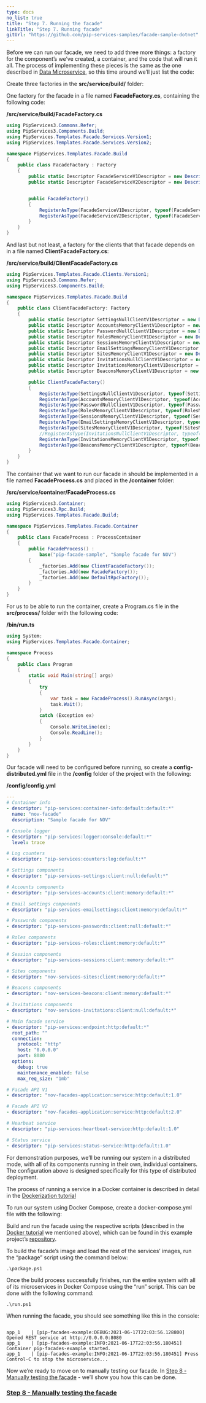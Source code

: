 ```yaml
---
type: docs
no_list: true
title: "Step 7. Running the facade"
linkTitle: "Step 7. Running facade" 
gitUrl: "https://github.com/pip-services-samples/facade-sample-dotnet"
---
```

Before we can run our facade, we need to add three more things: a factory for the component’s we’ve created, a container, and the code that will run it all. The process of implementing these pieces is the same as the one described in [Data Microservice](../../data_microservice), so this time around we’ll just list the code:


Create three factories in the **src/service/build/** folder:

One factory for the facade in a file named **FacadeFactory.cs**, containing the following code:

**/src/service/build/FacadeFactory.cs**

```cs
using PipServices3.Commons.Refer;
using PipServices3.Components.Build;
using PipServices.Templates.Facade.Services.Version1;
using PipServices.Templates.Facade.Services.Version2;

namespace PipServices.Templates.Facade.Build
{
    public class FacadeFactory : Factory
    {
		public static Descriptor FacadeServiceV1Descriptor = new Descriptor("pip-facade-sample", "service", "http", "*", "1.0");
		public static Descriptor FacadeServiceV2Descriptor = new Descriptor("pip-facade-sample", "service", "http", "*", "2.0");


		public FacadeFactory()
        {
            RegisterAsType(FacadeServiceV1Descriptor, typeof(FacadeServiceV1));
            RegisterAsType(FacadeServiceV2Descriptor, typeof(FacadeServiceV2));
        }
    }
}
```

And last but not least, a factory for the clients that that facade depends on in a file named  **ClientFacadeFactory.cs**:

**/src/service/build/ClientFacadeFactory.cs**

```cs
using PipServices.Templates.Facade.Clients.Version1;
using PipServices3.Commons.Refer;
using PipServices3.Components.Build;

namespace PipServices.Templates.Facade.Build
{
	public class ClientFacadeFactory: Factory
	{
		public static Descriptor SettingsNullClientV1Descriptor = new Descriptor("pip-services-settings", "client", "null", "*", "1.0");
		public static Descriptor AccountsMemoryClientV1Descriptor = new Descriptor("pip-services-accounts", "client", "memory", "*", "1.0");
		public static Descriptor PasswordNullClientV1Descriptor = new Descriptor("pip-services-passwords", "client", "null", "*", "1.0");
		public static Descriptor RolesMemoryClientV1Descriptor = new Descriptor("pip-services-roles", "client", "memory", "*", "1.0");
		public static Descriptor SessionsMemoryClientV1Descriptor = new Descriptor("pip-services-sessions", "client", "memory", "*", "1.0");
		public static Descriptor EmailSettingsMemoryClientV1Descriptor = new Descriptor("pip-services-emailsettings", "client", "memory", "*", "1.0");
		public static Descriptor SitesMemoryClientV1Descriptor = new Descriptor("pip-services-sites", "client", "memory", "*", "1.0");
		public static Descriptor InvitationsNullClientV1Descriptor = new Descriptor("pip-services-invitations", "client", "null", "*", "1.0");
		public static Descriptor InvitationsMemoryClientV1Descriptor = new Descriptor("pip-services-invitations", "client", "memory", "*", "1.0");
		public static Descriptor BeaconsMemoryClientV1Descriptor = new Descriptor("pip-services-beacons", "client", "memory", "*", "1.0");

		public ClientFacadeFactory()
		{
			RegisterAsType(SettingsNullClientV1Descriptor, typeof(SettingsNullClientV1));
			RegisterAsType(AccountsMemoryClientV1Descriptor, typeof(AccountsMemoryClientV1));
			RegisterAsType(PasswordNullClientV1Descriptor, typeof(PasswordsNullClientV1));
			RegisterAsType(RolesMemoryClientV1Descriptor, typeof(RolesMemoryClientV1));
			RegisterAsType(SessionsMemoryClientV1Descriptor, typeof(SessionsMemoryClientV1));
			RegisterAsType(EmailSettingsMemoryClientV1Descriptor, typeof(EmailSettingsMemoryClientV1));
			RegisterAsType(SitesMemoryClientV1Descriptor, typeof(SitesMemoryClientV1));
			//RegisterAsType(InvitationsNullClientV1Descriptor, typeof(InvitationsNullClientV1));
			RegisterAsType(InvitationsMemoryClientV1Descriptor, typeof(InvitationsMemoryClientV1));
			RegisterAsType(BeaconsMemoryClientV1Descriptor, typeof(BeaconsMemoryClientV1));
		}
	}
}


```

The container that we want to run our facade in should be implemented in a file named **FacadeProcess.cs** and placed in the **/container** folder:


**/src/service/container/FacadeProcess.cs**

```cs
using PipServices3.Container;
using PipServices3.Rpc.Build;
using PipServices.Templates.Facade.Build;

namespace PipServices.Templates.Facade.Container
{
    public class FacadeProcess : ProcessContainer
    {
        public FacadeProcess() :
            base("pip-facade-sample", "Sample facade for NOV")
        {
            _factories.Add(new ClientFacadeFactory());
            _factories.Add(new FacadeFactory());
            _factories.Add(new DefaultRpcFactory());
        }
    }
}

```

For us to be able to run the container, create a Program.cs file in the **src/process/** folder with the following code:

**/bin/run.ts**

```cs
using System;
using PipServices.Templates.Facade.Container;

namespace Process
{
    public class Program
    {
        static void Main(string[] args)
        {
            try
            {
                var task = new FacadeProcess().RunAsync(args);
                task.Wait();
            }
            catch (Exception ex)
            {
                Console.WriteLine(ex);
                Console.ReadLine();
            }
        }
    }
}


```

Our facade will need to be configured before running, so create a **config-distributed.yml** file in the **/config** folder of the project with the following:

**/config/config.yml**

```yml
---
# Container info
- descriptor: "pip-services:container-info:default:default:*"
  name: "nov-facade"
  description: "Sample facade for NOV"

# Console logger
- descriptor: "pip-services:logger:console:default:*"
  level: trace

# Log counters
- descriptor: "pip-services:counters:log:default:*"

# Settings components
- descriptor: "pip-services-settings:client:null:default:*"

# Accounts components
- descriptor: "pip-services-accounts:client:memory:default:*"

# Email settings components
- descriptor: "pip-services-emailsettings:client:memory:default:*"

# Passwords components
- descriptor: "pip-services-passwords:client:null:default:*"

# Roles components
- descriptor: "pip-services-roles:client:memory:default:*"

# Session components
- descriptor: "pip-services-sessions:client:memory:default:*"

# Sites components
- descriptor: "nov-services-sites:client:memory:default:*"

# Beacons components
- descriptor: "nov-services-beacons:client:memory:default:*"

# Invitations components
- descriptor: "nov-services-invitations:client:null:default:*"

# Main facade service
- descriptor: "pip-services:endpoint:http:default:*"
  root_path: ""
  connection:
    protocol: "http"
    host: "0.0.0.0"
    port: 8080
  options:
    debug: true
    maintenance_enabled: false
    max_req_size: "1mb"

# Facade API V1
- descriptor: "nov-facades-application:service:http:default:1.0"

# Facade API V2
- descriptor: "nov-facades-application:service:http:default:2.0"

# Hearbeat service
- descriptor: "pip-services:heartbeat-service:http:default:1.0"

# Status service
- descriptor: "pip-services:status-service:http:default:1.0"
```

For demonstration purposes, we’ll be running our system in a distributed mode, with all of its components running in their own, individual containers. The configuration above is designed specifically for this type of distributed deployment.

The process of running a service in a Docker container is described in detail in the [Dockerization tutorial](../../microservice_dockerization)

To run our system using Docker Compose, create a docker-compose.yml file with the following:

Build and run the facade using the respective scripts (described in the [Docker tutorial](../../microservice_dockerization) we mentioned above), which can be found in this example project’s [repository](https://github.com/pip-services-samples/facade-sample-dotnet).

To build the facade’s image and load the rest of the services’ images, run the “package” script using the command below:

```
.\package.ps1
```

Once the build process successfully finishes, run the entire system with all of its microservices in Docker Compose using the “run” script. This can be done with the following command:

```
.\run.ps1
```

When running the facade, you should see something like this in the console:

```

app_1    | [pip-facades-example:DEBUG:2021-06-17T22:03:56.128800] Opened REST service at http://0.0.0.0:8080
app_1    | [pip-facades-example:INFO:2021-06-17T22:03:56.180451] Container pip-facades-example started.
app_1    | [pip-facades-example:INFO:2021-06-17T22:03:56.180451] Press Control-C to stop the microservice...
```
Now we’re ready to move on to manually testing our facade. In [Step 8 - Manually testing the facade](../step8) - we’ll show you how this can be done.


<span class="hide-title-link">

### [Step 8 - Manually testing the facade](../step8)

</span>
